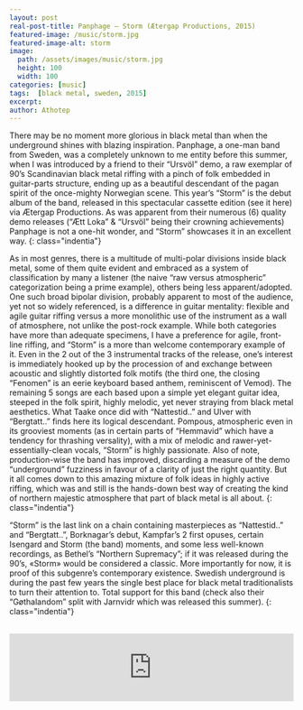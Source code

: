 ```yaml
---
layout: post
real-post-title: Panphage – Storm (Ætergap Productions, 2015)
featured-image: /music/storm.jpg
featured-image-alt: storm
image:
  path: /assets/images/music/storm.jpg
  height: 100
  width: 100
categories: [music]
tags:  [black metal, sweden, 2015]
excerpt: 
author: Athotep
---
```


There may be no moment more glorious in black metal than when the underground shines with blazing inspiration. Panphage, a one-man band from Sweden, was a completely unknown to me entity before this summer, when I was introduced by a friend to their “Ursvöl” demo, a raw exemplar of 90’s Scandinavian black metal riffing with a pinch of folk embedded in guitar-parts structure, ending up as a beautiful descendant of the pagan spirit of the once-mighty Norwegian scene. This year’s “Storm” is the debut album of the band, released in this spectacular cassette edition (see it here) via Ætergap Productions. As was apparent from their numerous (6) quality demo releases (“Ætt Loka” & “Ursvöl” being their crowning achievements) Panphage is not a one-hit wonder, and “Storm” showcases it in an excellent way.
{: class="indentia"}

As in most genres, there is a multitude of multi-polar divisions inside black metal, some of them quite evident and embraced as a system of classification by many a listener (the naive “raw versus atmospheric” categorization being a prime example), others being less apparent/adopted. One such broad bipolar division, probably apparent to most of the audience, yet not so widely referenced, is a difference in guitar mentality: flexible and agile guitar riffing versus a more monolithic use of the instrument as a wall of atmosphere, not unlike the post-rock example. While both categories have more than adequate specimens, I have a preference for agile, front-line riffing, and “Storm” is a more than welcome contemporary example of it. Even in the 2 out of the 3 instrumental tracks of the release, one’s interest is immediately hooked up by the procession of and exchange between acoustic and slightly distorted folk motifs (the third one, the closing “Fenomen” is an eerie keyboard based anthem, reminiscent of Vemod). The remaining 5 songs are each based upon a simple yet elegant guitar idea, steeped in the folk spirit, highly melodic, yet never straying from black metal aesthetics. What Taake once did with “Nattestid..” and Ulver with “Bergtatt..” finds here its logical descendant. Pompous, atmospheric even in its grooviest moments (as in certain parts of “Hemmavid” which have a tendency for thrashing versality), with a mix of melodic and rawer-yet-essentially-clean vocals, “Storm” is highly passionate. Also of note, production-wise the band has improved, discarding a measure of the demo “underground” fuzziness in favour of a clarity of just the right quantity. But it all comes down to this amazing mixture of folk ideas in highly active riffing, which was and still is the hands-down best way of creating the kind of northern majestic atmosphere that part of black metal is all about.
{: class="indentia"}

“Storm” is the last link on a chain containing masterpieces as “Nattestid..” and “Bergtatt..”, Borknagar’s debut, Kampfar’s 2 first opuses, certain Isengard and Storm (the band) moments, and some less well-known recordings, as Bethel’s “Northern Supremacy”; if it was released during the 90’s, «Storm» would be considered a classic. More importantly for now, it is proof of this subgenre’s contemporary existence. Swedish underground is during the past few years the single best place for black metal traditionalists to turn their attention to. Total support for this band (check also their “Gøthalandom” split with Jarnvidr which was released this summer).
{: class="indentia"}  
<br>
<iframe style="border: 0; width: 100%; height: 120px;" src="https://bandcamp.com/EmbeddedPlayer/album=19196315/size=large/bgcol=ffffff/linkcol=0687f5/tracklist=false/artwork=small/transparent=true/" seamless><a href="http://panphage.bandcamp.com/album/storm">Storm by Panphage</a></iframe>